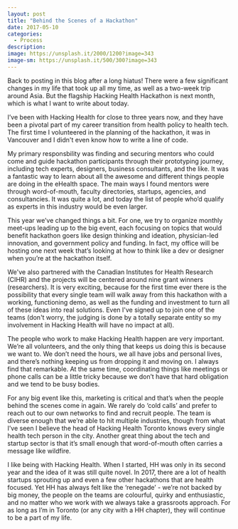 ```yaml
---
layout: post
title: "Behind the Scenes of a Hackathon"
date: 2017-05-10
categories:
  - Process
description: 
image: https://unsplash.it/2000/1200?image=343
image-sm: https://unsplash.it/500/300?image=343
---
```


Back to posting in this blog after a long hiatus! There were a few significant changes in my life that took up all my time, as well as a two-week trip around Asia. But the flagship Hacking Health Hackathon is next month, which is what I want to write about today.

I’ve been with Hacking Health for close to three years now, and they have been a pivotal part of my career transition from health policy to health tech. The first time I volunteered in the planning of the hackathon, it was in Vancouver and I didn't even know how to write a line of code.

My primary responsbility was finding and securing mentors who could come and guide hackathon participants through their prototyping journey, including tech experts, designers, business consultants, and the like. It was a fantastic way to learn about all the awesome and different things people are doing in the eHealth space. The main ways I found mentors were through word-of-mouth, faculty directories, startups, agencies, and consultancies. It was quite a lot, and today the list of people who’d qualify as experts in this industry would be even larger.

This year we’ve changed things a bit. For one, we try to organize monthly meet-ups leading up to the big event, each focusing on topics that would benefit hackathon goers like design thinking and ideation, physician-led innovation, and government policy and funding. In fact, my office will be hosting one next week that’s looking at how to think like a dev or designer when you’re at the hackathon itself.

We've also partnered with the Canadian Institutes for Health Research (CIHR) and the projects will be centered around nine grant winners (researchers). It is very exciting, because for the first time ever there is the possibility that every single team will walk away from this hackathon with a working, functioning demo, as well as the funding and investment to turn all of these ideas into real solutions. Even I've signed up to join one of the teams (don't worry, the judging is done by a totally separate entity so my involvement in Hacking Health will have no impact at all).

The people who work to make Hacking Health happen are very important. We’re all volunteers, and the only thing that keeps us doing this is because we want to. We don’t need the hours, we all have jobs and personal lives, and there’s nothing keeping us from dropping it and moving on. I always find that remarkable. At the same time, coordinating things like meetings or phone calls can be a little tricky because we don’t have that hard obligation and we tend to be busy bodies.

For any big event like this, marketing is critical and that’s when the people behind the scenes come in again. We rarely do ‘cold calls’ and prefer to reach out to our own networks to find and recruit people. The team is diverse enough that we’re able to hit multiple industries, though from what I’ve seen I  believe the head of Hacking Health Toronto knows every single health tech person in the city. Another great thing about the tech and startup sector is that it’s small enough that word-of-mouth often carries a message like wildfire.

I like being with Hacking Health. When I started, HH was only in its second year and the idea of it was still quite novel. In 2017, there are a lot of health startups sprouting up and even a few other hackathons that are health focused. Yet HH has always felt like the ‘renegade’ - we’re not backed by big money, the people on the teams are colourful, quirky and enthusiastic, and no matter who we work with we always take a grassroots approach. For as long as I’m in Toronto (or any city with a HH chapter), they will continue to be a part of my life.
